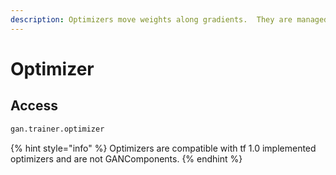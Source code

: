 ```yaml
---
description: Optimizers move weights along gradients.  They are managed by the trainer.
---
```


# Optimizer

## Access

```python
gan.trainer.optimizer
```

{% hint style="info" %}
Optimizers are compatible with tf 1.0 implemented optimizers and are not GANComponents.
{% endhint %}

